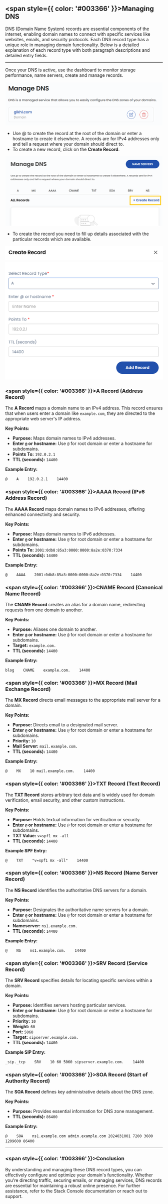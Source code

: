 ## <span style={{ color: '#003366' }}>Managing DNS</span>

DNS (Domain Name System) records are essential components of the internet, enabling domain names to connect with specific services like websites, emails, and security protocols. Each DNS record type has a unique role in managing domain functionality. Below is a detailed explanation of each record type with both paragraph descriptions and detailed entry fields.

---

Once your DNS is active, use the dashboard to monitor storage performance, name servers, create and manage records.

![DNS Page](images/man-dns-1.png)

- Use @ to create the record at the root of the domain or enter a hostname to create it elsewhere. A records are for IPv4 addresses only and tell a request where your domain should direct to.
- To create a new record, click on the **Create Record**.

![DNS Page](images/man-dns-2.png)

- To create the record you need to fill up details associated with the particular records which are available. 

![DNS Page](images/man-dns-3.png)

### <span style={{ color: '#003366' }}>A Record (Address Record)</span>

The **A Record** maps a domain name to an IPv4 address. This record ensures that when users enter a domain like `example.com`, they are directed to the appropriate web server's IP address.  

**Key Points:**
- **Purpose:** Maps domain names to IPv4 addresses.
- **Enter `@` or hostname:** Use `@` for root domain or enter a hostname for subdomains.
- **Points To:** `192.0.2.1`
- **TTL (seconds):** `14400`

**Example Entry:**  
```
@    A    192.0.2.1    14400
```
### <span style={{ color: '#003366' }}>AAAA Record (IPv6 Address Record)</span>

The **AAAA Record** maps domain names to IPv6 addresses, offering enhanced connectivity and security. 

**Key Points:**
- **Purpose:** Maps domain names to IPv6 addresses.
- **Enter `@` or hostname:** Use `@` for root domain or enter a hostname for subdomains.
- **Points To:** `2001:0db8:85a3:0000:0000:8a2e:0370:7334`
- **TTL (seconds):** `14400`

**Example Entry:**  
```
@    AAAA    2001:0db8:85a3:0000:0000:8a2e:0370:7334    14400
```
### <span style={{ color: '#003366' }}>CNAME Record (Canonical Name Record)</span>

The **CNAME Record** creates an alias for a domain name, redirecting requests from one domain to another. 

**Key Points:**
- **Purpose:** Aliases one domain to another.
- **Enter `@` or hostname:** Use `@` for root domain or enter a hostname for subdomains.
- **Target:** `example.com.`
- **TTL (seconds):** `14400`

**Example Entry:**  
```
blog    CNAME    example.com.    14400
```
### <span style={{ color: '#003366' }}>MX Record (Mail Exchange Record)</span>

The **MX Record** directs email messages to the appropriate mail server for a domain. 

**Key Points:**
- **Purpose:** Directs email to a designated mail server.
- **Enter `@` or hostname:** Use `@` for root domain or enter a hostname for subdomains.
- **Priority:** `10`
- **Mail Server:** `mail.example.com.`
- **TTL (seconds):** `14400`

**Example Entry:**  
```
@    MX    10 mail.example.com.    14400
```
### <span style={{ color: '#003366' }}>TXT Record (Text Record)</span>

The **TXT Record** stores arbitrary text data and is widely used for domain verification, email security, and other custom instructions.

**Key Points:**
- **Purpose:** Holds textual information for verification or security.
- **Enter `@` or hostname:** Use `@` for root domain or enter a hostname for subdomains.
- **TXT Value:** `v=spf1 mx -all`
- **TTL (seconds):** `14400`

**Example SPF Entry:**  
```
@    TXT    "v=spf1 mx -all"    14400
```
### <span style={{ color: '#003366' }}>NS Record (Name Server Record)</span>

The **NS Record** identifies the authoritative DNS servers for a domain. 

**Key Points:**
- **Purpose:** Designates the authoritative name servers for a domain.
- **Enter `@` or hostname:** Use `@` for root domain or enter a hostname for subdomains.
- **Nameserver:** `ns1.example.com.`
- **TTL (seconds):** `14400`

**Example Entry:**  
```
@    NS    ns1.example.com.    14400
```
### <span style={{ color: '#003366' }}>SRV Record (Service Record)</span>

The **SRV Record** specifies details for locating specific services within a domain. 

**Key Points:**
- **Purpose:** Identifies servers hosting particular services.
- **Enter `@` or hostname:** Use `@` for root domain or enter a hostname for subdomains.
- **Priority:** `10`
- **Weight:** `60`
- **Port:** `5060`
- **Target:** `sipserver.example.com.`
- **TTL (seconds):** `14400`

**Example SIP Entry:**  
```
_sip._tcp    SRV    10 60 5060 sipserver.example.com.    14400
```
### <span style={{ color: '#003366' }}>SOA Record (Start of Authority Record)</span>

The **SOA Record** defines key administrative details about the DNS zone.

**Key Points:**
- **Purpose:** Provides essential information for DNS zone management.
- **TTL (seconds):** `86400`

**Example Entry:**  
```
@    SOA    ns1.example.com admin.example.com 2024031001 7200 3600 1209600 86400
```
----

### <span style={{ color: '#003366' }}>Conclusion</span>

By understanding and managing these DNS record types, you can effectively configure and optimize your domain's functionality. Whether you're directing traffic, securing emails, or managing services, DNS records are essential for maintaining a robust online presence. For further assistance, refer to the Stack Console documentation or reach out to support.
